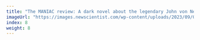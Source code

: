 ```yaml
---
title: "The MANIAC review: A dark novel about the legendary John von Neumann"
imageUrl: "https://images.newscientist.com/wp-content/uploads/2023/09/04130027/SEI_169400329.jpg?width=600"
index: 8
weight: 8
---
```

